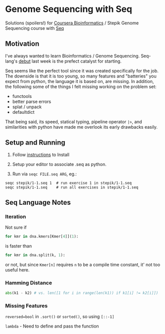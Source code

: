 # Genome Sequencing with Seq

Solutions (spoilers!) for [Coursera Bioinformatics](https://www.coursera.org/specializations/bioinformatics) / Stepik Genome Sequencing course with [Seq](https://seq-lang.org/)


## Motivation

I've always wanted to learn Bioinformatics / Genome Sequencing. Seq-lang's [debut](https://news.ycombinator.com/item?id=22107510) last week is the prefect catalyst for starting. 

Seq seems like the perfect tool since it was created specifically for the job. The downside is that it is too young, so many features and "batteries" you expect from python, the language it is based on, are missing. In addition, the following some of the things I felt missing working on the problem set: 

- functools
- better parse errors
- splat / unpack
- defaultdict

That being said, its speed, statical typing, pipeline operator `|>`, and similarities with python have made me overlook its early drawbacks easily.


## Setup and Running

1. Follow [instructions](https://seq-lang.org/intro.html#install) to Install

2. Setup your editor to associate .seq as python.

3. Run via `seqc FILE.seq ARG`, eg.:
  ```
  seqc stepik/1-1.seq 1  # run exercise 1 in stepik/1-1.seq
  seqc stepik/1-1.seq    # run all exercises in stepik/1-1.seq
  ```


## Seq Language Notes

### Iteration
Not sure if 
```python
for kmr in dna.kmers[Kmer[4]](1):
```
is faster than
```python
for kmr in dna.split(k, 1):
```
or not, but since `Kmer[n]` requires `n` to be a compile time constant, it' not too useful here.

### Hamming Distance
```python
abs(k1 - k2) # vs. len([1 for i in range(len(k1)) if k1[i] != k2[i]])
```

### Missing Features
`reversed=bool` in `.sort()` or `sorted()`, so using `[::-1]` 

`lambda` - Need to define and pass the function